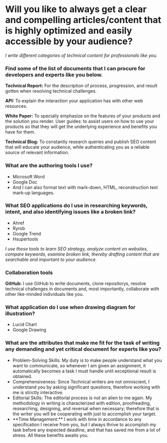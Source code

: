# Will you like to always get a clear and compelling articles/content that is highly optimized and easily accessible by your audience?  

*I write different categories of technical content for professionals like you.*

### Find some of the list of documents that I can procure for developers and experts like you below.


**Technical Report:** For the description of process, progression, and result gotten when resolving technical challenges.


**API:** To explain the interaction your application has with other web resources.


**White Paper:** To specially emphasize on the features of your products and the solution you render. 
User guides: to assist users on how to use your products so that they will get the underlying experience and benefits you have for them. 


**Technical Blog:** To constantly research queries and publish SEO content that will educate your audience, while authenticating you as a reliable source of relevant information.

### What are the authoring tools I use?
<ul>
<li>Microsoft Word</li> 
<li>Google Doc </li>
 <li>And I can also format text with mark-down, HTML, reconstruction text mark-up languages.</li>
</ul>



### What SEO applications do I use in researching keywords, intent, and also identifying issues like a broken link? 
<ul>
<li>Ahref</li>
<li>Ryrob</li>
<li>Google Trend</li>
<li>Hsupertools</li>
</ul>

*I use these tools to learn SEO strategy, analyze content on websites, compare keywords, examine broken link, thereby drafting content that are searchable and important to your audience.*

### Collaboration tools 
**GitHub:**
I use GitHub to write documents, clone repositorys, resolve technical challenges in documents and, most importantly, collaborate with other like-minded individuals like you. 

### What application do I use when drawing diagram for illustration? 

<ul>
<li>Lucid Chart</li>
<li>Google Drawing</li>
</ul>

### What are the attributes that make me fit for the task of writing any demanding and yet critical document for experts like you?

<ul>
<li> Problem-Solving Skills: My duty is to make people understand what you want to communicate, so whenever I am given an assignment, it automatically becomes a task I must handle until exceptional result is obtained.</li>

  
<li> Comprehensiveness: Since Technical writers are not omniscient, I understand you by asking significant questions, therefore working with me is strictly interactive.</li>

   
<li>Editorial Skills: The editorial process is not an alien to me again. My methodology in writing is characterized with edition, proofreading, researching, designing, and reversal when necessary; therefore that is the writer you will be cooperating with just to accomplish your target.</li>


<li>**Time Management:** I work with time in accordance to any specification I receive from you, but I always thrive to accomplish my task before any expected deadline, and that has saved me from a lot of stress. All these benefits awaits you.</li>
</ul>
 
